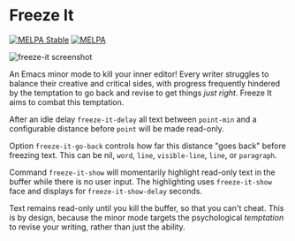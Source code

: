 Freeze It
=========

[![MELPA Stable](https://stable.melpa.org/packages/freeze-it-badge.svg)][1]
[![MELPA](https://melpa.org/packages/freeze-it-badge.svg)][2]

![freeze-it screenshot](https://user-images.githubusercontent.com/1256849/78749962-a2c23e80-79b2-11ea-9eeb-ecc47013f822.png)

An Emacs minor mode to kill your inner editor! Every writer struggles to
balance their creative and critical sides, with progress frequently
hindered by the temptation to go back and revise to get things *just
right*. Freeze It aims to combat this temptation.

After an idle delay `freeze-it-delay` all text between `point-min` and a
configurable distance before `point` will be made read-only.

Option `freeze-it-go-back` controls how far this distance "goes back"
before freezing text. This can be nil, `word`, `line`, `visible-line`,
`line`, or `paragraph`.

Command `freeze-it-show` will momentarily highlight read-only text in
the buffer while there is no user input. The highlighting uses
`freeze-it-show` face and displays for `freeze-it-show-delay` seconds.

Text remains read-only until you kill the buffer, so that you can't
cheat. This is by design, because the minor mode targets the
psychological *temptation* to revise your writing, rather than just the
ability.

[1]: https://stable.melpa.org/#/freeze-it
[2]: https://melpa.org/#/freeze-it
